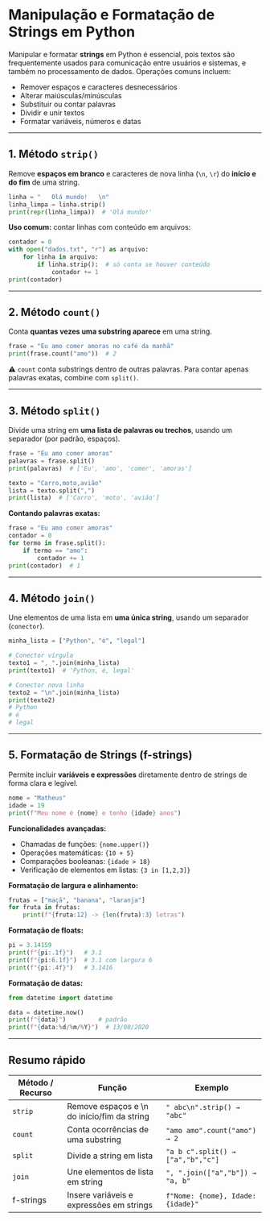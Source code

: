 # Manipulação e Formatação de Strings em Python

Manipular e formatar **strings** em Python é essencial, pois textos são frequentemente usados para comunicação entre usuários e sistemas, e também no processamento de dados. Operações comuns incluem:

* Remover espaços e caracteres desnecessários
* Alterar maiúsculas/minúsculas
* Substituir ou contar palavras
* Dividir e unir textos
* Formatar variáveis, números e datas

---

## 1. Método `strip()`

Remove **espaços em branco** e caracteres de nova linha (`\n`, `\r`) do **início e do fim** de uma string.

```python
linha = "   Olá mundo!   \n"
linha_limpa = linha.strip()
print(repr(linha_limpa))  # 'Olá mundo!'
```

**Uso comum:** contar linhas com conteúdo em arquivos:

```python
contador = 0
with open("dados.txt", "r") as arquivo:
    for linha in arquivo:
        if linha.strip():  # só conta se houver conteúdo
            contador += 1
print(contador)
```

---

## 2. Método `count()`

Conta **quantas vezes uma substring aparece** em uma string.

```python
frase = "Eu amo comer amoras no café da manhã"
print(frase.count("amo"))  # 2
```

⚠️ `count` conta substrings dentro de outras palavras. Para contar apenas palavras exatas, combine com `split()`.

---

## 3. Método `split()`

Divide uma string em **uma lista de palavras ou trechos**, usando um separador (por padrão, espaços).

```python
frase = "Eu amo comer amoras"
palavras = frase.split()
print(palavras)  # ['Eu', 'amo', 'comer', 'amoras']

texto = "Carro,moto,avião"
lista = texto.split(",")
print(lista)  # ['Carro', 'moto', 'avião']
```

**Contando palavras exatas:**

```python
frase = "Eu amo comer amoras"
contador = 0
for termo in frase.split():
    if termo == "amo":
        contador += 1
print(contador)  # 1
```

---

## 4. Método `join()`

Une elementos de uma lista em **uma única string**, usando um separador (`conector`).

```python
minha_lista = ["Python", "é", "legal"]

# Conector vírgula
texto1 = ", ".join(minha_lista)
print(texto1)  # 'Python, é, legal'

# Conector nova linha
texto2 = "\n".join(minha_lista)
print(texto2)
# Python
# é
# legal
```

---

## 5. Formatação de Strings (f-strings)

Permite incluir **variáveis e expressões** diretamente dentro de strings de forma clara e legível.

```python
nome = "Matheus"
idade = 19
print(f"Meu nome é {nome} e tenho {idade} anos")
```

**Funcionalidades avançadas:**

* Chamadas de funções: `{nome.upper()}`
* Operações matemáticas: `{10 + 5}`
* Comparações booleanas: `{idade > 18}`
* Verificação de elementos em listas: `{3 in [1,2,3]}`

**Formatação de largura e alinhamento:**

```python
frutas = ["maçã", "banana", "laranja"]
for fruta in frutas:
    print(f"{fruta:12} -> {len(fruta):3} letras")
```

**Formatação de floats:**

```python
pi = 3.14159
print(f"{pi:.1f}")   # 3.1
print(f"{pi:6.1f}")  # 3.1 com largura 6
print(f"{pi:.4f}")   # 3.1416
```

**Formatação de datas:**

```python
from datetime import datetime

data = datetime.now()
print(f"{data}")         # padrão
print(f"{data:%d/%m/%Y}")  # 13/08/2020
```

---

## Resumo rápido

| Método / Recurso | Função                                      | Exemplo                           |
| ---------------- | ------------------------------------------- | --------------------------------- |
| `strip`          | Remove espaços e \n do início/fim da string | `" abc\n".strip() → "abc"`        |
| `count`          | Conta ocorrências de uma substring          | `"amo amo".count("amo") → 2`      |
| `split`          | Divide a string em lista                    | `"a b c".split() → ["a","b","c"]` |
| `join`           | Une elementos de lista em string            | `", ".join(["a","b"]) → "a, b"`   |
| f-strings        | Insere variáveis e expressões em strings    | `f"Nome: {nome}, Idade: {idade}"` |
